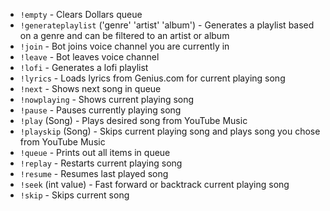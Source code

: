 - `!empty`  - Clears Dollars queue
- `!generateplaylist` ('genre' 'artist' 'album')  - Generates a playlist based on a genre and can be filtered to an artist or album
- `!join`  - Bot joins voice channel you are currently in 
- `!leave`  - Bot leaves voice channel
- `!lofi`  - Generates a lofi playlist
- `!lyrics`  - Loads lyrics from Genius.com for current playing song
- `!next`  - Shows next song in queue
- `!nowplaying` - Shows current playing song
- `!pause`  - Pauses currently playing song
- `!play` (Song)  - Plays desired song from YouTube Music
- `!playskip` (Song)  - Skips current playing song and plays song you chose from YouTube Music
- `!queue`  - Prints out all items in queue
- `!replay` - Restarts current playing song
- `!resume`  - Resumes last played song 
- `!seek` (int value)  - Fast forward or backtrack current playing song
- `!skip`  - Skips current song
